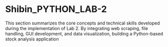# Shibin_PYTHON_LAB-2
This section summarizes the core concepts and technical skills developed during the implementation of Lab 2. By integrating web scraping, file handling, GUI development, and data visualization, building a Python-based stock analysis application
